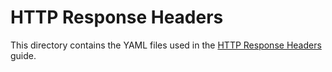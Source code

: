 # HTTP Response Headers

This directory contains the YAML files used in the [HTTP Response Headers](https://docs.nginx.com/nginx-gateway-fabric/how-to/traffic-management/response-headers.md) guide.
